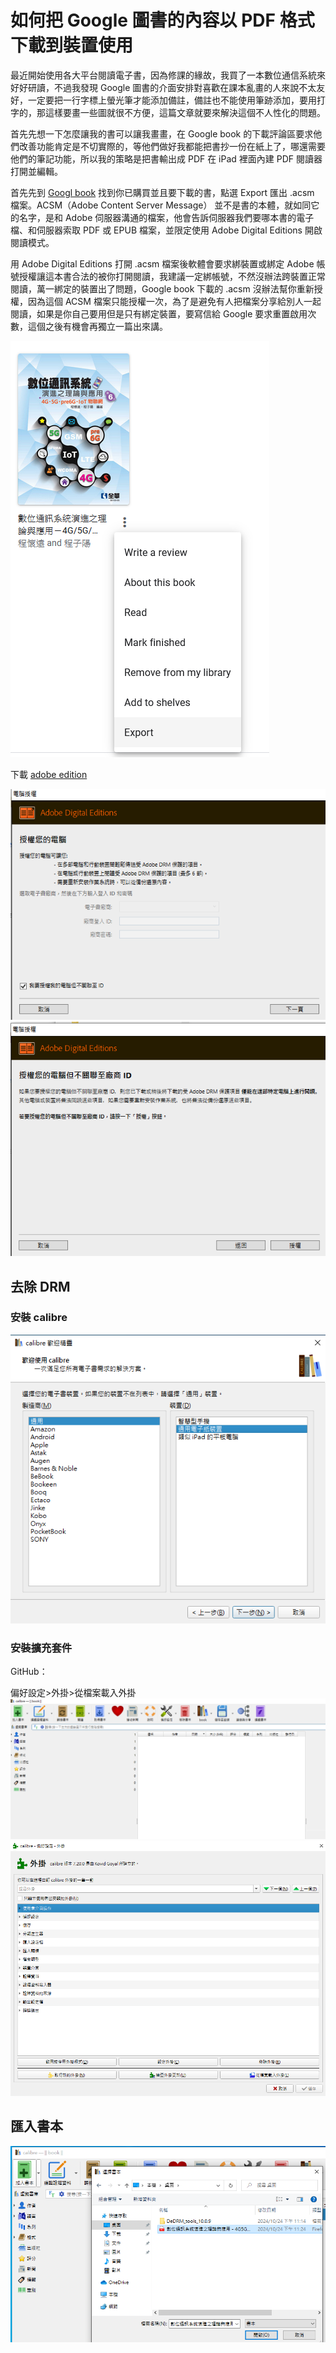# 如何把 Google 圖書的內容以 PDF 格式下載到裝置使用

最近開始使用各大平台閱讀電子書，因為修課的緣故，我買了一本數位通信系統來好好研讀，不過我發現 Google 圖書的介面安排對喜歡在課本亂畫的人來說不太友好，一定要把一行字標上螢光筆才能添加備註，備註也不能使用筆跡添加，要用打字的，那這樣要畫一些圖就很不方便，這篇文章就要來解決這個不人性化的問題。

首先先想一下怎麼讓我的書可以讓我畫畫，在 Google book 的下載評論區要求他們改善功能肯定是不切實際的，等他們做好我都能把書抄一份在紙上了，哪還需要他們的筆記功能，所以我的策略是把書輸出成 PDF 在 iPad 裡面內建 PDF 閱讀器打開並編輯。

首先先到 [Googl book](https://play.google.com/books) 找到你已購買並且要下載的書，點選 Export 匯出 .acsm 檔案。ACSM（Adob​​e Content Server Message） 並不是書的本體，就如同它的名字，是和 Adobe 伺服器溝通的檔案，他會告訴伺服器我們要哪本書的電子檔、和伺服器索取 PDF 或 EPUB 檔案，並限定使用 Adobe Digital Editions 開啟閱讀模式。

用 Adobe Digital Editions 打開 .acsm 檔案後軟體會要求綁裝置或綁定 Adobe 帳號授權讓這本書合法的被你打開閱讀，我建議一定綁帳號，不然沒辦法跨裝置正常閱讀，萬一綁定的裝置出了問題，Google book 下載的 .acsm 沒辦法幫你重新授權，因為這個 ACSM 檔案只能授權一次，為了是避免有人把檔案分享給別人一起閱讀，如果是你自己要用但是只有綁定裝置，要寫信給 Google 要求重置啟用次數，這個之後有機會再獨立一篇出來講。

![alt text](image.png)

下載 [adobe edition](https://www.adobe.com/tw/solutions/ebook/digital-editions/download.html)

![alt text](image-1.png)
![alt text](image-2.png)



## 去除 DRM

### 安裝 calibre

![alt text](image-3.png)

### 安裝擴充套件
GitHub：

偏好設定>外掛>從檔案載入外掛
![alt text](image-4.png)
![alt text](image-5.png)


## 匯入書本
![alt text](image-6.png)